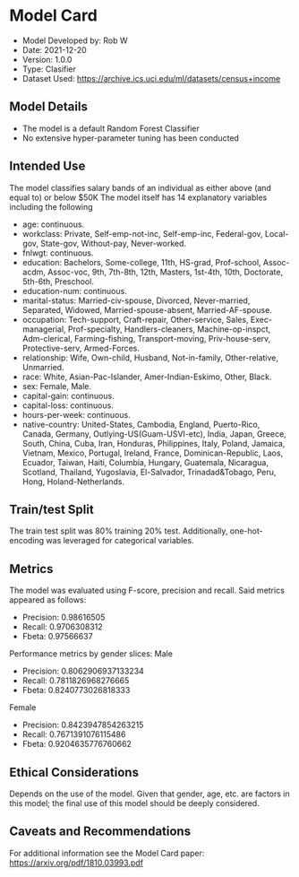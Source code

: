 # Model Card
* Model Developed by: Rob W
* Date: 2021-12-20
* Version: 1.0.0
* Type: Clasifier
* Dataset Used: https://archive.ics.uci.edu/ml/datasets/census+income

## Model Details
* The model is a default Random Forest Classifier
* No extensive hyper-parameter tuning has been conducted

## Intended Use
The model classifies salary bands of an individual as either above (and equal to) or below $50K
The model itself has 14 explanatory variables including the following
* age: continuous.
* workclass: Private, Self-emp-not-inc, Self-emp-inc, Federal-gov, Local-gov, State-gov, Without-pay, Never-worked.
* fnlwgt: continuous.
* education: Bachelors, Some-college, 11th, HS-grad, Prof-school, Assoc-acdm, Assoc-voc, 9th, 7th-8th, 12th, Masters, 1st-4th, 10th, Doctorate, 5th-6th, Preschool.
* education-num: continuous.
* marital-status: Married-civ-spouse, Divorced, Never-married, Separated, Widowed, Married-spouse-absent, Married-AF-spouse.
* occupation: Tech-support, Craft-repair, Other-service, Sales, Exec-managerial, Prof-specialty, Handlers-cleaners, Machine-op-inspct, Adm-clerical, Farming-fishing, Transport-moving, Priv-house-serv, Protective-serv, Armed-Forces.
* relationship: Wife, Own-child, Husband, Not-in-family, Other-relative, Unmarried.
* race: White, Asian-Pac-Islander, Amer-Indian-Eskimo, Other, Black.
* sex: Female, Male.
* capital-gain: continuous.
* capital-loss: continuous.
* hours-per-week: continuous.
* native-country: United-States, Cambodia, England, Puerto-Rico, Canada, Germany, Outlying-US(Guam-USVI-etc), India, Japan, Greece, South, China, Cuba, Iran, Honduras, Philippines, Italy, Poland, Jamaica, Vietnam, Mexico, Portugal, Ireland, France, Dominican-Republic, Laos, Ecuador, Taiwan, Haiti, Columbia, Hungary, Guatemala, Nicaragua, Scotland, Thailand, Yugoslavia, El-Salvador, Trinadad&Tobago, Peru, Hong, Holand-Netherlands.

## Train/test Split
The train test split was 80% training 20% test.
Additionally, one-hot-encoding was leveraged for categorical variables.


## Metrics
The model was evaluated using F-score, precision and recall. 
Said metrics appeared as follows:
* Precision: 0.98616505
* Recall: 0.9706308312
* Fbeta: 0.97566637

Performance metrics by gender slices:
Male
* Precision: 0.8062906937133234
* Recall: 0.7811826968276665
* Fbeta: 0.8240773026818333

Female
* Precision: 0.8423947854263215
* Recall: 0.7671391076115486
* Fbeta: 0.9204635776760662

## Ethical Considerations
Depends on the use of the model. Given that gender, age, etc. are factors in this model; the final use of this model should be deeply considered.

## Caveats and Recommendations

For additional information see the Model Card paper: https://arxiv.org/pdf/1810.03993.pdf
